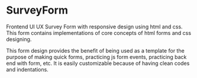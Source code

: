 # SurveyForm

Frontend UI UX Survey Form with responsive design using html and css. This form contains implementations of core concepts of html forms and css designing.

This form design provides the benefit of being used as a template for the purpose of making quick forms, practicing js form events, practicing back end with form, etc. It is easily customizable because of having clean codes and indentations.



